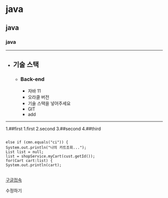 # java
## java
### java

***


- ## 기술 스택
  - ### Back-end
    - 자바 11
    - 오라클 버전
    - 기술 스택을 넣어주세요
    - GIT
    - add

***

1.##first
    1.first
    2.second
3.##second
4.##third

<pre>
<code>
else if (cmn.equals("ci")) {
System.out.println("나의 카트조회...");
List<Cart> list = null;
list = shopService.myCart(cust.getId());
for(Cart cart:list) {
System.out.println(cart);
</code>
</pre>


[구글접속](https://google.com)

수정하기
